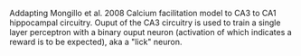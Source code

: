 Addapting Mongillo et al. 2008 Calcium facilitation model to CA3 to CA1 hippocampal circuitry. 
Ouput of the CA3 circuitry is used to train a single layer perceptron with a binary ouput neuron (activation of which indicates a reward is to be expected), aka a "lick" neuron.
